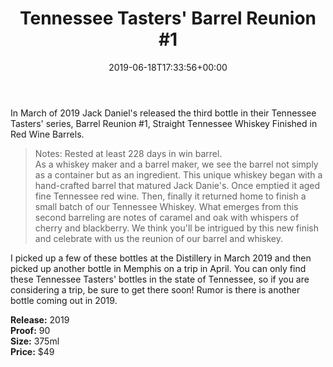 ﻿---
layout: post
title: "Tennessee Tasters' Barrel Reunion #1"
date: '2019-06-18T17:33:56+00:00'
permalink: BarrelReunion1
image: 19/CollectorOfJack-7.jpg
description: A collector's guide to the Jack Daniel's Tennessee Tasters' Series Barrel Reunion #1 bottle.
gallery:
  BarrelReunion1:
  - image_path: 19/CollectorOfJack-7.jpg
    image-caption: Jack Daniel's Tennessee Tasters' Series Barrel Reunion #1 bottle.
    image-copyright: © CollectorOfJack.com
  - image_path: 19/CollectorOfJack-8.jpg
    image-caption: Jack Daniel's Tennessee Tasters' Series Barrel Reunion #1 bottle.
    image-copyright: © CollectorOfJack.com
  - image_path: 19/CollectorOfJack-9.jpg
    image-caption: Jack Daniel's Tennessee Tasters' Series Barrel Reunion #1 bottle.
    image-copyright: © CollectorOfJack.com
categories: [ TN Tasters, Tennessee Tasters, Distillers Series, 375ml, Reunion, Tasters Series ]
---
In March of 2019 Jack Daniel's released the third bottle in their Tennessee Tasters' series, Barrel Reunion #1, Straight Tennessee Whiskey Finished in Red Wine Barrels. 

> Notes: Rested at least 228 days in win barrel.  
> As a whiskey maker and a barrel maker, we see the barrel not simply as a container but as an ingredient. This unique whiskey began with a hand-crafted barrel that matured Jack Danie's. Once emptied it aged fine Tennessee red wine. Then, finally it returned home to finish a small batch of our Tennessee Whiskey. What emerges from this second barreling are notes of caramel and oak with whispers of cherry and blackberry. We think you'll be intrigued by this new finish and celebrate with us the reunion of our barrel and whiskey.

I picked up a few of these bottles at the Distillery in March 2019 and then picked up another bottle in Memphis on a trip in April. You can only find these Tennessee Tasters' bottles in the state of Tennessee, so if you are considering a trip, be sure to get there soon! Rumor is there is another bottle coming out in 2019.

**Release:** 2019  
**Proof:** 90  
**Size:** 375ml  
**Price:** $49  